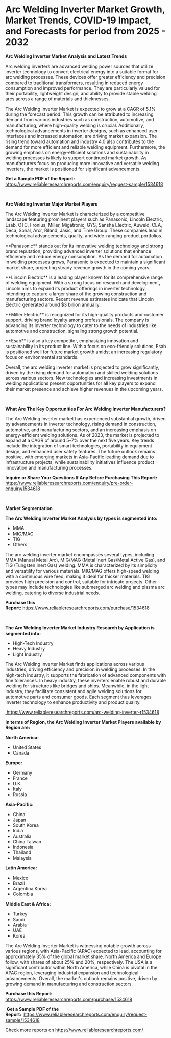 <p><h1>Arc Welding Inverter Market Growth, Market Trends, COVID-19 Impact, and Forecasts for period from 2025 - 2032</h1></p><p><strong>Arc Welding Inverter Market Analysis and Latest Trends</strong></p>
<p><p>Arc welding inverters are advanced welding power sources that utilize inverter technology to convert electrical energy into a suitable format for arc welding processes. These devices offer greater efficiency and precision compared to traditional transformers, resulting in reduced energy consumption and improved performance. They are particularly valued for their portability, lightweight design, and ability to provide stable welding arcs across a range of materials and thicknesses.</p><p>The Arc Welding Inverter Market is expected to grow at a CAGR of 5.1% during the forecast period. This growth can be attributed to increasing demand from various industries such as construction, automotive, and manufacturing, where high-quality welding is crucial. Additionally, technological advancements in inverter designs, such as enhanced user interfaces and increased automation, are driving market expansion. The rising trend toward automation and industry 4.0 also contributes to the demand for more efficient and reliable welding equipment. Furthermore, the growing emphasis on energy-efficient solutions and sustainability in welding processes is likely to support continued market growth. As manufacturers focus on producing more innovative and versatile welding inverters, the market is positioned for significant advancements.</p></p>
<p><strong>Get a Sample PDF of the Report:&nbsp;</strong> <a href="https://www.reliableresearchreports.com/enquiry/request-sample/1534618?utm_campaign=2882&utm_medium=2&utm_source=Github&utm_content=ia&utm_term=28022025&utm_id=arc-welding-inverter">https://www.reliableresearchreports.com/enquiry/request-sample/1534618</a></p>
<p>&nbsp;</p>
<p><strong>Arc Welding Inverter Major Market Players</strong></p>
<p><p>The Arc Welding Inverter Market is characterized by a competitive landscape featuring prominent players such as Panasonic, Lincoln Electric, Esab, OTC, Fronius, Miller, Migatronic, GYS, Sansha Electric, Auweld, CEA, Deca, Sohal, Arcr, Riland, Jasic, and Time Group. These companies lead in technological advancements, quality, and wide-ranging product portfolios.</p><p>**Panasonic** stands out for its innovative welding technology and strong brand reputation, providing advanced inverter solutions that enhance efficiency and reduce energy consumption. As the demand for automation in welding processes grows, Panasonic is expected to maintain a significant market share, projecting steady revenue growth in the coming years.</p><p>**Lincoln Electric** is a leading player known for its comprehensive range of welding equipment. With a strong focus on research and development, Lincoln aims to expand its product offerings in inverter technology, intending to capture a larger share of the growing construction and manufacturing sectors. Recent revenue estimates indicate that Lincoln Electric generated around $3 billion annually.</p><p>**Miller Electric** is recognized for its high-quality products and customer support, driving brand loyalty among professionals. The company is advancing its inverter technology to cater to the needs of industries like automotive and construction, signaling strong growth potential.</p><p>**Esab** is also a key competitor, emphasizing innovation and sustainability in its product line. With a focus on eco-friendly solutions, Esab is positioned well for future market growth amidst an increasing regulatory focus on environmental standards.</p><p>Overall, the arc welding inverter market is projected to grow significantly, driven by the rising demand for automation and skilled welding solutions across various sectors. New technologies and increasing investments in welding applications present opportunities for all key players to expand their market presence and achieve higher revenues in the upcoming years.</p></p>
<p>&nbsp;</p>
<p><strong>What Are The Key Opportunities For Arc Welding Inverter Manufacturers?</strong></p>
<p><p>The Arc Welding Inverter market has experienced substantial growth, driven by advancements in inverter technology, rising demand in construction, automotive, and manufacturing sectors, and an increasing emphasis on energy-efficient welding solutions. As of 2023, the market is projected to expand at a CAGR of around 5–7% over the next five years. Key trends include the integration of smart technologies, portability in equipment design, and enhanced user safety features. The future outlook remains positive, with emerging markets in Asia-Pacific leading demand due to infrastructure projects, while sustainability initiatives influence product innovation and manufacturing processes.</p></p>
<p><strong>Inquire or Share Your Questions If Any Before Purchasing This Report:</strong> <a href="https://www.reliableresearchreports.com/enquiry/pre-order-enquiry/1534618?utm_campaign=2882&utm_medium=2&utm_source=Github&utm_content=ia&utm_term=28022025&utm_id=arc-welding-inverter">https://www.reliableresearchreports.com/enquiry/pre-order-enquiry/1534618</a></p>
<p>&nbsp;</p>
<p><strong>Market Segmentation</strong></p>
<p><strong>The Arc Welding Inverter Market Analysis by types is segmented into:</strong></p>
<p><ul><li>MMA</li><li>MIG/MAG</li><li>TIG</li><li>Others</li></ul></p>
<p><p>The arc welding inverter market encompasses several types, including MMA (Manual Metal Arc), MIG/MAG (Metal Inert Gas/Metal Active Gas), and TIG (Tungsten Inert Gas) welding. MMA is characterized by its simplicity and versatility for various materials. MIG/MAG offers high-speed welding with a continuous wire feed, making it ideal for thicker materials. TIG provides high precision and control, suitable for intricate projects. Other types may include technologies like submerged arc welding and plasma arc welding, catering to diverse industrial needs.</p></p>
<p><strong>Purchase this Report:&nbsp;</strong><a href="https://www.reliableresearchreports.com/purchase/1534618?utm_campaign=2882&utm_medium=2&utm_source=Github&utm_content=ia&utm_term=28022025&utm_id=arc-welding-inverter">https://www.reliableresearchreports.com/purchase/1534618</a></p>
<p>&nbsp;</p>
<p><strong>The Arc Welding Inverter Market Industry Research by Application is segmented into:</strong></p>
<p><ul><li>High-Tech Industry</li><li>Heavy Industry</li><li>Light Industry</li></ul></p>
<p><p>The Arc Welding Inverter Market finds applications across various industries, driving efficiency and precision in welding processes. In the high-tech industry, it supports the fabrication of advanced components with fine tolerances. In heavy industry, these inverters enable robust and durable welding for structures like bridges and ships. Meanwhile, in the light industry, they facilitate consistent and agile welding solutions for automotive parts and consumer goods. Each segment thus leverages inverter technology to enhance productivity and product quality.</p></p>
<p><a href="https://www.reliableresearchreports.com/arc-welding-inverter-r1534618?utm_campaign=2882&utm_medium=2&utm_source=Github&utm_content=ia&utm_term=28022025&utm_id=arc-welding-inverter">&nbsp;https://www.reliableresearchreports.com/arc-welding-inverter-r1534618</a></p>
<p><strong>In terms of Region, the Arc Welding Inverter Market Players available by Region are:</strong></p>
<p>
    <p> <strong> North America: </strong>
        <ul>
            <li>United States</li>
            <li>Canada</li>
        </ul>
        </p> 
    <p> <strong> Europe: </strong>
        <ul>
            <li>Germany</li>
            <li>France</li>
            <li>U.K.</li>
            <li>Italy</li>
            <li>Russia</li>
        </ul>
        </p> 
    <p> <strong> Asia-Pacific: </strong>
        <ul>
            <li>China</li>
            <li>Japan</li>
            <li>South Korea</li>
            <li>India</li>
            <li>Australia</li>
            <li>China Taiwan</li>
            <li>Indonesia</li>
            <li>Thailand</li>
            <li>Malaysia</li>
        </ul>
        </p> 
    <p> <strong> Latin America: </strong>
        <ul>
            <li>Mexico</li>
            <li>Brazil</li>
            <li>Argentina Korea</li>
            <li>Colombia</li>
        </ul>
        </p> 
    <p> <strong> Middle East & Africa: </strong>
        <ul>
            <li>Turkey</li>
            <li>Saudi</li>
            <li>Arabia</li>
            <li>UAE</li>
            <li>Korea</li>
        </ul>
    </p>
    </p>
<p><p>The Arc Welding Inverter Market is witnessing notable growth across various regions, with Asia-Pacific (APAC) expected to lead, accounting for approximately 35% of the global market share. North America and Europe follow, with shares of about 25% and 20%, respectively. The USA is a significant contributor within North America, while China is pivotal in the APAC region, leveraging industrial expansion and technological advancements. Overall, the market's outlook remains positive, driven by growing demand in manufacturing and construction sectors.</p></p>
<p><strong>Purchase this Report: </strong><a href="https://www.reliableresearchreports.com/purchase/1534618?utm_campaign=2882&utm_medium=2&utm_source=Github&utm_content=ia&utm_term=28022025&utm_id=arc-welding-inverter">https://www.reliableresearchreports.com/purchase/1534618</a></p>
<p>&nbsp;<strong>Get a Sample PDF of the Report:&nbsp;&nbsp;</strong><a href="https://www.reliableresearchreports.com/enquiry/request-sample/1534618?utm_campaign=2882&utm_medium=2&utm_source=Github&utm_content=ia&utm_term=28022025&utm_id=arc-welding-inverter">https://www.reliableresearchreports.com/enquiry/request-sample/1534618</a></p>
<p><strong></strong></p>
<p>Check more reports on <a href="https://www.reliableresearchreports.com/?utm_campaign=2882&utm_medium=2&utm_source=Github&utm_content=ia&utm_term=28022025&utm_id=arc-welding-inverter">https://www.reliableresearchreports.com/</a></p>